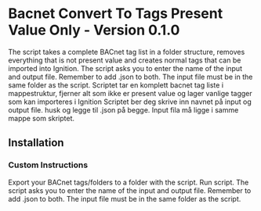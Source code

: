 # Bacnet Convert To Tags Present Value Only - Version 0.1.0

The script takes a complete BACnet tag list in a folder structure, removes everything that is not present value and creates normal tags that can be imported into Ignition.
The script asks you to enter the name of the input and output file. Remember to add .json to both. The input file must be in the same folder as the script.
Scriptet tar en komplett bacnet tag liste i mappestruktur, fjerner alt som ikke er present value og lager vanlige tagger som kan importeres i Ignition
Scriptet ber deg skrive inn navnet p&aring; input og output file. husk og legge til .json p&aring; begge. Input fila m&aring; ligge i samme mappe som skriptet.


## Installation

### Custom Instructions
Export your BACnet tags/folders to a folder with the script. Run script.
The script asks you to enter the name of the input and output file. Remember to add .json to both. The input file must be in the same folder as the script.